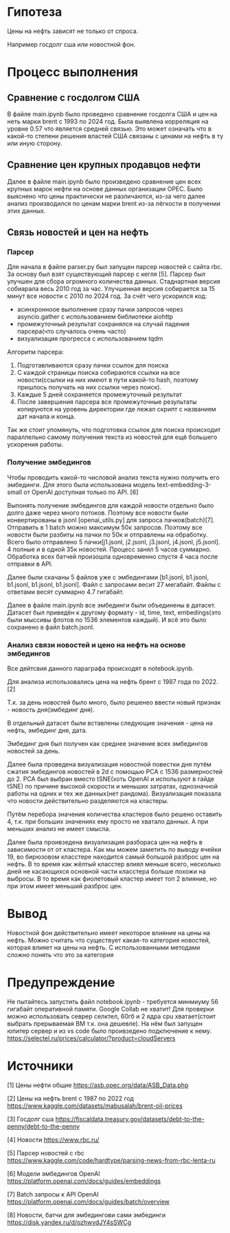 # Гипотеза

Цены на нефть зависят не только от спроса.

Например госдолг сша или новостной фон.

# Процесс выполнения

## Сравнение с госдолгом США

В файле main.ipynb было проведено сравнение госдолга США и цен на неть марки brent c 1993 по 2024 год. Была выявлена корреляция на уровне 0.57 что является средней связью. Это может означать что в какой-то степени решения властей США связаны с ценами на нефть в ту или иную сторону.

## Сравнение цен крупных продавцов нефти

Далее в файле main.ipynb было произведено сравнение цен всех крупных марок нефти на основе данных организации OPEC. Было выяснено что цены практически не различаются, из-за чего далее анализ производился по ценам марки brent из-за лёгкости в получении этих данных.

## Связь новостей и цен на нефть

### Парсер

Для начала в файле parser.py был запущен парсер новостей с сайта rbc.
За основу был взят существующий парсер с кегля [5].
Парсер был улучшен для сбора огромного количества данных. Стаднартная версия собиарала весь 2010 год за час. Улучшенная версия собирается за 15 минут все новости с 2010 по 2024 год.
За счёт чего ускорился код:
- асинхронноое выполнение сразу пачки запросов через asyncio.gather с использованием библиотеки aiohttp
- промежуточный результат сохранялся на случай падения парсера(что случалось очень часто)
- визуализация прогресса с использованием tqdm

Алгоритм парсера:
1. Подготавливаются сразу пачки ссылок для поиска
2. С каждой страницы поиска собираются ссылки на все новости(ссылки на них имеют в пути какой-то hash, поэтому пришлось получать на них ссылки через поиск).
3. Каждые 5 дней сохраняется промежуточный результат
4. После завершения парсера все промежуточные результаты копируются на уровень директории где лежал скрипт с названием дат начала и конца.

Так же стоит упомянуть, что подготовка ссылок для поиска происходит параллельно самому получения текста из новостей для ещё большего ускорения работы.

### Получение эмбедингов

Чтобы проводить какой-то числовой анализ текста нужно получить его эмбединги. Для этого была использована модель text-embedding-3-small от OpenAI доступная только по API. [6]

Выпонять получение эмбедингов для каждой новости отдельно было долго даже через много потоков. Поэтому все новости были конвертированы в jsonl [openai_utils.py] для запроса пачков(batch)[7]. Отправить в 1 batch можно максимум 50к запросов. Поэтому все новости были разбиты на пачки по 50к и отправлены на обработку. Всего было отправлено 5 пачки[j1.jsonl, j2.jsonl, j3.jsonl, j4.jsonl, j5.jsonl]. 4 полные и в одной 35к новостей. Процесс занял 5 часов суммарно. Обработка всех батчей произошла одновременно спустя 4 часа после отправки в API.

Далее были скачаны 5 файлов уже с эмбедингами [b1.jsonl, b1.jsonl, b1.jsonl, b1.jsonl, b1.jsonl]. Файл с запросами весит 27 мегабайт. Файлы с ответами весят суммарно 4.7 гигабайт.

Далее в файле main.ipynb все эмбединги были объединены в датасет.
Датасет был приведён к другому формату - id, time, text, embedings(это были мыссивы флотов по 1536 элементов каждый). И всё это было сохранено в файл batch.jsonl.

### Анализ связи новостей и цено на нефть на основе эмбедингов

Все дейтсвия данного параграфа происходят в notebook.ipynb.

Для анализа использовались цена на нефть брент с 1987 года по 2022.[2]

Т.к. за день новостей было много, было решенео ввести новый признак - новость дня(эмбединг дня).

В отдельный датасет были вставлены следующие значения - цена на нефть, эмбединг дня, дата.

Эмбединг дня был получен как среднее значение всех эмбедингов новостей за день.

Далее была проведена визуализация новостной повестки дня путём сжатия эмбедингов новостей в 2d с помощью PCA с 1536 размерностей до 2. PCA был выбран вместо tSNE(хоть OpenAI и используют в гайде tSNE) по причине высокой скорости и меньших затратах, однозначной работы на одних и тех же данных(нет рандома). Визуализация показала что новости действительно разделяются на кластеры.

Путём перебора значения количества кластеров было решено оставить 4, т.к. при больших значениях ему просто не хватало данных. А при меньших анализ не имеет смысла.

Далее была проивзедена визуализация разбораса цен на нефть в зависимости от от кластера. Как мы можем заметить по выводу ячейки 19, во бирюзовом класстере находится самый большой разброс цен на нефть. В то время как жёлтый класстер влиял меньше всего, несколько дней не касающихся основной части класстера больше похожи на выбросы. В то время как фиолетовый кластер имеет топ 2 влияние, но при этом имеет меньший разброс цен.

# Вывод

Новостной фон действительно имеет некоторое влияние на цены на нефть. Можно считать что существует какая-то категория новостей, которая влияет на цены на нефть. С использованными методами сложно понять что это за категория

# Предупреждение

Не пытайтесь запустить файл notebook.ipynb - требуется минмиуму 56 гигабайт оперативной памяти. Google Collab не хватит!
Для проверки можно использовать севрер селктел, 60гб и 2 ядра cpu хватает(стоит выбрать прерываемая ВМ т.к. она дешевле). На нём был запущен юпитер сервер и из vs code было проивзедено подключение к нему.
https://selectel.ru/prices/calculator/?product=cloudServers


# Источники

[1] Цены нефти общие
https://asb.opec.org/data/ASB_Data.php

[2] Цены на нефть brent с 1987 по 2022 год
https://www.kaggle.com/datasets/mabusalah/brent-oil-prices

[3] Госдолг сша
https://fiscaldata.treasury.gov/datasets/debt-to-the-penny/debt-to-the-penny

[4] Новости
https://www.rbc.ru/

[5] Парсер новостей с rbc
https://www.kaggle.com/code/hardtype/parsing-news-from-rbc-lenta-ru

[6] Модели эмбедингов OpenAI
https://platform.openai.com/docs/guides/embeddings

[7] Batch запросы к API OpenAI
https://platform.openai.com/docs/guides/batch/overview

[8] Новости, батчи для эмбедингови сами эмбединги
https://disk.yandex.ru/d/ozhwvdJY4sSWCg